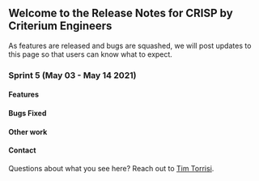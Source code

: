 ## Welcome to the Release Notes for CRISP by Criterium Engineers

As features are released and bugs are squashed, we will post updates to this page so that users can know what to expect.

### Sprint 5 (May 03 - May 14 2021)

#### Features

#### Bugs Fixed


#### Other work


#### Contact

Questions about what you see here? Reach out to [Tim Torrisi](mailto:tim@clovehitchmanagement.com).
